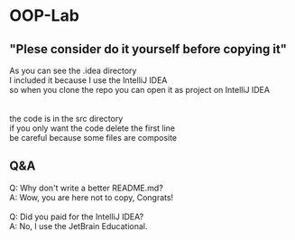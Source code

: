 # OOP-Lab
  
## "Plese consider do it yourself before copying it"
As you can see the .idea directory  
I included it because I use the IntelliJ IDEA  
so when you clone the repo you can open it as project on IntelliJ IDEA  
\
\
the code is in the src directory  
if you only want the code delete the first line  
be careful because some files are composite  

## Q&A
Q: Why don't write a better README.md?  
A: Wow, you are here not to copy, Congrats!
\
\
Q: Did you paid for the IntelliJ IDEA?\
A: No, I use the JetBrain Educational.
